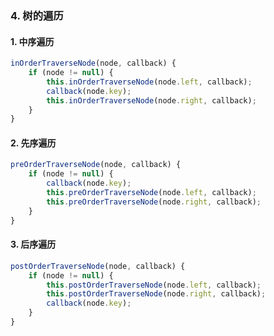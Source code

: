 ### 4. 树的遍历

 #### 1. 中序遍历

```javascript
inOrderTraverseNode(node, callback) {
    if (node != null) {
        this.inOrderTraverseNode(node.left, callback);
        callback(node.key);
        this.inOrderTraverseNode(node.right, callback);
    }
}
```



#### 2. 先序遍历

```javascript
preOrderTraverseNode(node, callback) {
    if (node != null) {
        callback(node.key);
        this.preOrderTraverseNode(node.left, callback);
        this.preOrderTraverseNode(node.right, callback);
    }
}
```



#### 3. 后序遍历

```javascript
postOrderTraverseNode(node, callback) {
    if (node != null) {
        this.postOrderTraverseNode(node.left, callback);
        this.postOrderTraverseNode(node.right, callback);
        callback(node.key);
    }
}
```




